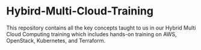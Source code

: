 # Hybird-Multi-Cloud-Training
This repository contains all the key concepts taught to us in our Hybrid Multi Cloud Computing training which includes hands-on training on AWS, OpenStack, Kubernetes, and Terraform. 
